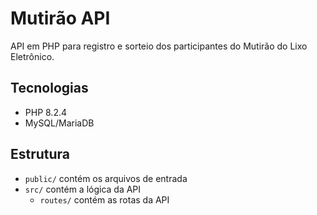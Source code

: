 # Mutirão API
API em PHP para registro e sorteio dos participantes do Mutirão do Lixo Eletrônico.

## Tecnologias
- PHP 8.2.4
- MySQL/MariaDB

## Estrutura
- `public/` contém os arquivos de entrada
- `src/` contém a lógica da API
    - `routes/` contém as rotas da API

